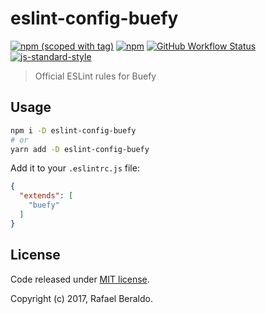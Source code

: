 # eslint-config-buefy

[![npm (scoped with tag)](https://img.shields.io/npm/v/eslint-config-buefy/latest.svg?style=flat-square)](https://npmjs.com/package/eslint-config-buefy)
[![npm](https://img.shields.io/npm/dt/eslint-config-buefy.svg?style=flat-square)](https://npmjs.com/package/eslint-config-buefy)
[![GitHub Workflow Status](https://img.shields.io/github/workflow/status/buefy/eslint-config-buefy/Test?style=flat-square)](https://github.com/buefy/eslint-config-buefy/actions?query=workflow%3ATest)
[![js-standard-style](https://img.shields.io/badge/code_style-buefy-7957d5.svg?style=flat-square)](http://buefy.github.io)

> Official ESLint rules for Buefy

## Usage

```bash
npm i -D eslint-config-buefy
# or
yarn add -D eslint-config-buefy
```

Add it to your `.eslintrc.js` file:

```json
{
  "extends": [
    "buefy"
  ]
}
```

## License

Code released under [ MIT license](http://opensource.org/licenses/MIT).

Copyright (c) 2017, Rafael Beraldo.
